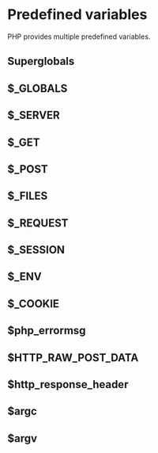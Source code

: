 # Predefined variables

PHP provides multiple predefined variables.

## Superglobals

## $_GLOBALS

## $_SERVER

## $_GET

## $_POST

## $_FILES

## $_REQUEST

## $_SESSION

## $_ENV

## $_COOKIE

## $php\_errormsg

## $HTTP\_RAW\_POST\_DATA

## $http\_response\_header

## $argc

## $argv
